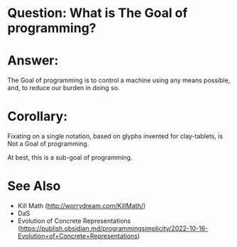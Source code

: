# Question: What is The Goal of programming?

# Answer: 
The Goal of programming is to control a machine using any means possible, and, to reduce our burden in doing so.  

# Corollary: 
Fixating on a single notation, based on glyphs invented for clay-tablets, is Not a Goal of programming. 

At best, this is a sub-goal of programming.

# See Also
- Kill Math (http://worrydream.com/KillMath/)
- DaS
- Evolution of Concrete Representations (https://publish.obsidian.md/programmingsimplicity/2022-10-16-Evolution+of+Concrete+Representations)